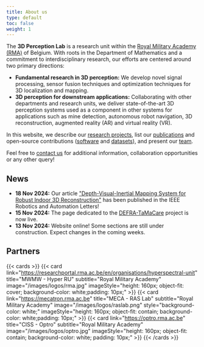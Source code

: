```yaml
---
title: About us
type: default
toc: false
weight: 1
---
```


<p></p>

The **3D Perception Lab** is a research unit within the [Royal Military Academy (RMA)](https://rma.ac.be/) of Belgium. With roots in the Department of Mathematics and a commitment to interdisciplinary research, our efforts are centered around two primary directions:
- **Fundamental research in 3D perception:** We develop novel signal processing, sensor fusion techniques and optimization techniques for 3D localization and mapping. 
- **3D perception for downstream applications:** Collaborating with other departments and research units, we deliver state-of-the-art 3D perception systems used as a component in other systems for applications such as mine detection, autonomous robot navigation, 3D reconstruction, augmented reality (AR) and virtual reality (VR). 

In this website, we describe our [research projects](/research), list our [publications](/publications/articles) and open-source contributions ([software](/publications/code) and [datasets](/publications/datasets)), and present our [team](/people). 

Feel free to [contact us](/contact) for additional information, collaboration opportunities or any other query!

## News
- **18 Nov 2024:** Our article ["Depth-Visual-Inertial Mapping System for Robust Indoor 3D Reconstruction"](https://ieeexplore.ieee.org/document/10737432) has been published in the IEEE Robotics and Automation Letters! 
- **15 Nov 2024:** The page dedicated to the [DEFRA-TaMaCare](/research/projects/tamacare/) project is now live. 
- **13 Nov 2024:** Website online! Some sections are still under construction. Expect changes in the coming weeks.



## Partners




{{< cards >}}
  {{< card 
        link="https://researchportal.rma.ac.be/en/organisations/hyperspectral-unit" title="MWMW - Hyper RU"  subtitle="Royal Military Academy"
        image="/images/logos/rma.jpg" 
        imageStyle="height: 160px; object-fit: cover; background-color: white;padding: 10px;"  >}}
  {{< card 
        link="https://mecatron.rma.ac.be" title="MECA - RAS Lab"  subtitle="Royal Military Academy"
        image="/images/logos/raslab.png" 
        style="background-color: white;"
        imageStyle="height: 160px; object-fit: contain; background-color: white;padding: 10px;"  >}}
  {{< card 
        link="https://optro.rma.ac.be" title="CISS - Optro"  subtitle="Royal Military Academy"
        image="/images/logos/optro.jpg" 
        imageStyle="height: 160px; object-fit: contain;  background-color: white; padding: 10px;"  >}}
{{< /cards >}}
